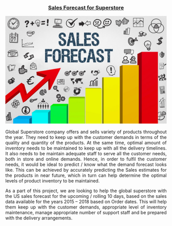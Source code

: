 <h3 align="center"><a href="https://github.com/pchougule-ms/pchougule-ms/tree/main/Data%20Science%20Portfolio/Sales%20Predictions"> Sales Forecast for Superstore </a></h3>
<img src="images/Sales-Forecast_https_sopsa.org_articles_the-complete-guide-to-building-a-sales-forecast.jpg"/>

<p align="justify">Global Superstore company offers and sells variety of products throughout the year. They need to keep up with the customer demands in terms of the quality and quantity of the products. At the same time, optimal amount of inventory needs to be maintained to keep up with all the delivery timelines. It also needs to be maintain adequate staff to serve all the customer needs, both in store and online demands. Hence, in order to fulfil the customer needs, it would be ideal to predict / know what the demand forecast looks like. This can be achieved by accurately predicting the Sales estimates for the products in near future, which in turn can help determine the optimal levels of product inventory to be maintained.</p>

<p align="justify">As a part of this project, we are looking to help the global superstore with the US sales forecast for the upcoming / rolling 10 days, based on the sales data available for the years 2015 – 2018 based on Order dates. This will help them keep up with the customer demands, appropriate level of inventory maintenance, manage appropriate number of support staff and be prepared with the delivery arrangements.</p>

<br/>
